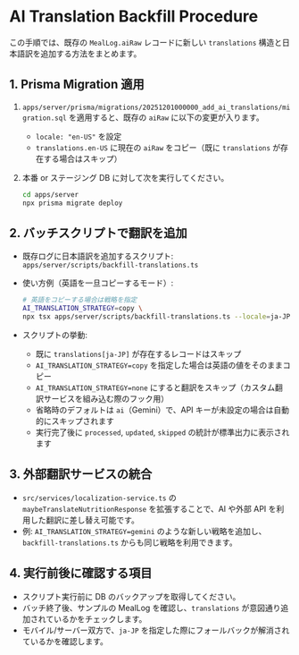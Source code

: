 # AI Translation Backfill Procedure

この手順では、既存の `MealLog.aiRaw` レコードに新しい `translations` 構造と日本語訳を追加する方法をまとめます。

## 1. Prisma Migration 適用

1. `apps/server/prisma/migrations/20251201000000_add_ai_translations/migration.sql` を適用すると、既存の `aiRaw` に以下の変更が入ります。
   - `locale: "en-US"` を設定
   - `translations.en-US` に現在の `aiRaw` をコピー（既に `translations` が存在する場合はスキップ）
2. 本番 or ステージング DB に対して次を実行してください。

   ```bash
   cd apps/server
   npx prisma migrate deploy
   ```

## 2. バッチスクリプトで翻訳を追加

- 既存ログに日本語訳を追加するスクリプト: `apps/server/scripts/backfill-translations.ts`
- 使い方例（英語を一旦コピーするモード）:

  ```bash
  # 英語をコピーする場合は戦略を指定
  AI_TRANSLATION_STRATEGY=copy \
  npx tsx apps/server/scripts/backfill-translations.ts --locale=ja-JP --batch=100
  ```

- スクリプトの挙動:
  - 既に `translations[ja-JP]` が存在するレコードはスキップ
  - `AI_TRANSLATION_STRATEGY=copy` を指定した場合は英語の値をそのままコピー
  - `AI_TRANSLATION_STRATEGY=none` にすると翻訳をスキップ（カスタム翻訳サービスを組み込む際のフック用）
  - 省略時のデフォルトは `ai`（Gemini）で、API キーが未設定の場合は自動的にスキップされます
  - 実行完了後に `processed`, `updated`, `skipped` の統計が標準出力に表示されます

## 3. 外部翻訳サービスの統合

- `src/services/localization-service.ts` の `maybeTranslateNutritionResponse` を拡張することで、AI や外部 API を利用した翻訳に差し替え可能です。
- 例: `AI_TRANSLATION_STRATEGY=gemini` のような新しい戦略を追加し、`backfill-translations.ts` からも同じ戦略を利用できます。

## 4. 実行前後に確認する項目

- スクリプト実行前に DB のバックアップを取得してください。
- バッチ終了後、サンプルの MealLog を確認し、`translations` が意図通り追加されているかをチェックします。
- モバイル/サーバー双方で、`ja-JP` を指定した際にフォールバックが解消されているかを確認します。
